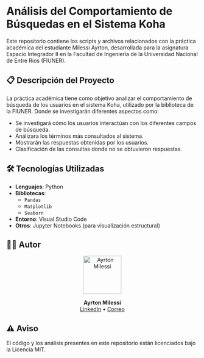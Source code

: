 # Análisis del Comportamiento de Búsquedas en el Sistema Koha
Este repositorio contiene los scripts y archivos relacionados con la práctica académica del estudiante Milessi Ayrton, desarrollada para la asignatura Espacio Integrador II en la Facultad de Ingeniería de la Universidad Nacional de Entre Ríos (FIUNER).

## 📋 Descripción del Proyecto
La práctica académica tiene como objetivo analizar el comportamiento de búsqueda de los usuarios en el sistema Koha, utilizado por la biblioteca de la FIUNER. Donde se investigarán diferentes aspectos como:
* Se investigará cómo los usuarios interactúan con los diferentes campos de búsqueda.
* Análizara los términos más consultados al sistema.
* Mostrarán las respuestas obtenidas por los usuarios.
* Clasificación de las consultas donde no se obtuvieron respuestas.

## 🛠️ Tecnologías Utilizadas
- **Lenguajes**: Python
- **Bibliotecas**:
    - `Pandas`
    - `Matplotlib`
    - `Seaborn`
- **Entorno**: Visual Studio Code
- **Otros**: Jupyter Notebooks (para visualización estructural)

## 👨‍💻 Autor
<p align="center">
  <a href="https://www.linkedin.com/in/ayrton-milessi-90ab91327/">
    <img src="https://avatars.githubusercontent.com/u/141248568?s=100" width="100" alt="Ayrton Milessi"/>
  </a>
</p>
<p align="center">
  <strong>Ayrton Milessi</strong>  
  <br>
  <a href="https://www.linkedin.com/in/ayrton-milessi-90ab91327/">LinkedIn</a> • <a href="mailto:ayrton4210@gmail.com">Correo</a>
</p>

## ⚠️ Aviso
El código y los análisis presentes en este repositorio están licenciados bajo la Licencia MIT.
